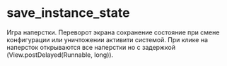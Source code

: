 # save_instance_state
Игра наперстки. Переворот экрана сохранение состояние при смене конфигурации или уничтожении активити системой.
При клике на наперсток открываются все наперстки но с задержкой (View.postDelayed(Runnable, long)).
